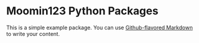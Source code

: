 # Moomin123 Python Packages

This is a simple example package. You can use
[Github-flavored Markdown](https://guides.github.com/features/mastering-markdown/)
to write your content.